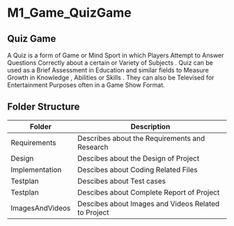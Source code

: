 # M1_Game_QuizGame

##  Quiz Game
A Quiz is a form of Game or Mind Sport in which Players Attempt to Answer Questions Correctly about a certain or Variety of Subjects . Quiz can be used as a Brief Assessment in Education and similar fields to Measure Growth in Knowledge , Abilities or Skills . They can also be Televised for Entertainment Purposes often in a Game Show Format.

## Folder Structure

| Folder| 	Description |
| ------ | ------ | 
|Requirements|	Describes about the Requirements and Research|
|Design	|Descibes about the Design of Project|
|Implementation|	Descibes about Coding Related Files|
|Testplan	|Descibes about Test cases|
|Testplan	|Descibes about Complete Report of Project|
|ImagesAndVideos|	Descibes about Images and Videos Related to Project|
